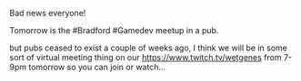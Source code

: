 Bad news everyone!

Tomorrow is the #Bradford #Gamedev meetup in a pub.

but pubs ceased to exist a couple of weeks ago, I think we will be in some sort of virtual meeting thing on our https://www.twitch.tv/wetgenes from 7-9pm tomorrow so you can join or watch... 